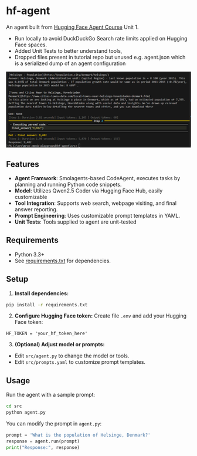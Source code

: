 # hf-agent

An agent built from [Hugging Face Agent Course](https://huggingface.co/learn/agents-course) Unit 1.

- Run locally to avoid DuckDuckGo Search rate limits applied on Hugging Face spaces.
- Added Unit Tests to better understand tools, 
- Dropped files present in tutorial repo but unused e.g. agent.json which is a serialized dump of an agent configuration

![Example screenshot](../docs/hf-agent.png)

## Features

- **Agent Framwork**: Smolagents-based CodeAgent, executes tasks by planning and running Python code snippets.
- **Model**: Utilizes Qwen2.5 Coder via Hugging Face Hub, easily customizable
- **Tool Integration**: Supports web search, webpage visiting, and final answer reporting.
- **Prompt Engineering**: Uses customizable prompt templates in YAML.
- **Unit Tests**: Tools supplied to agent are unit-tested

## Requirements

- Python 3.3+
- See [requirements.txt](requirements.txt) for dependencies.

## Setup

1. **Install dependencies:**
```sh
pip install -r requirements.txt
```

2. **Configure Hugging Face token:**
Create file `.env` and add your Hugging Face token:
```
HF_TOKEN = 'your_hf_token_here'
```

3. **(Optional) Adjust model or prompts:**
- Edit `src/agent.py` to change the model or tools.
- Edit `src/prompts.yaml` to customize prompt templates.

## Usage

Run the agent with a sample prompt:

```sh
cd src
python agent.py
```

You can modify the prompt in `agent.py`:

```python
prompt = 'What is the population of Helsinge, Denmark?'
response = agent.run(prompt)
print("Response:", response)
```

